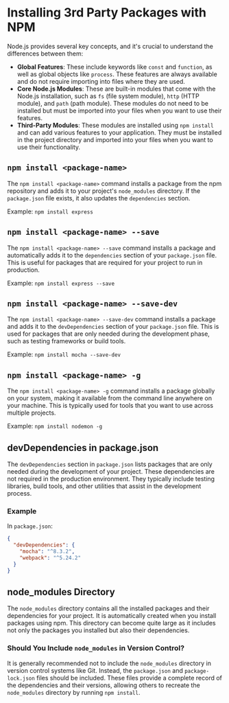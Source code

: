 # Installing 3rd Party Packages with NPM

Node.js provides several key concepts, and it's crucial to understand the differences between them:

- **Global Features**: These include keywords like `const` and `function`, as well as global objects like `process`. These features are always available and do not require importing into files where they are used.
- **Core Node.js Modules**: These are built-in modules that come with the Node.js installation, such as `fs` (file system module), `http` (HTTP module), and `path` (path module). These modules do not need to be installed but must be imported into your files when you want to use their features.
- **Third-Party Modules**: These modules are installed using `npm install` and can add various features to your application. They must be installed in the project directory and imported into your files when you want to use their functionality.

## `npm install <package-name>`

The `npm install <package-name>` command installs a package from the npm repository and adds it to your project's `node_modules` directory. If the `package.json` file exists, it also updates the `dependencies` section.

Example: `npm install express`

## `npm install <package-name> --save`

The `npm install <package-name> --save` command installs a package and automatically adds it to the `dependencies` section of your `package.json` file. This is useful for packages that are required for your project to run in production.

Example: `npm install express --save`

## `npm install <package-name> --save-dev`

The `npm install <package-name> --save-dev` command installs a package and adds it to the `devDependencies` section of your `package.json` file. This is used for packages that are only needed during the development phase, such as testing frameworks or build tools.

Example: `npm install mocha --save-dev`

## `npm install <package-name> -g`

The `npm install <package-name> -g` command installs a package globally on your system, making it available from the command line anywhere on your machine. This is typically used for tools that you want to use across multiple projects.

Example: `npm install nodemon -g`

## devDependencies in package.json

The `devDependencies` section in `package.json` lists packages that are only needed during the development of your project. These dependencies are not required in the production environment. They typically include testing libraries, build tools, and other utilities that assist in the development process.

### Example

In `package.json`:

```json
{
  "devDependencies": {
    "mocha": "^8.3.2",
    "webpack": "^5.24.2"
  }
}
```

## node_modules Directory

The `node_modules` directory contains all the installed packages and their dependencies for your project. It is automatically created when you install packages using npm. This directory can become quite large as it includes not only the packages you installed but also their dependencies.

### Should You Include `node_modules` in Version Control?

It is generally recommended not to include the `node_modules` directory in version control systems like Git. Instead, the `package.json` and `package-lock.json` files should be included. These files provide a complete record of the dependencies and their versions, allowing others to recreate the `node_modules` directory by running `npm install`.
